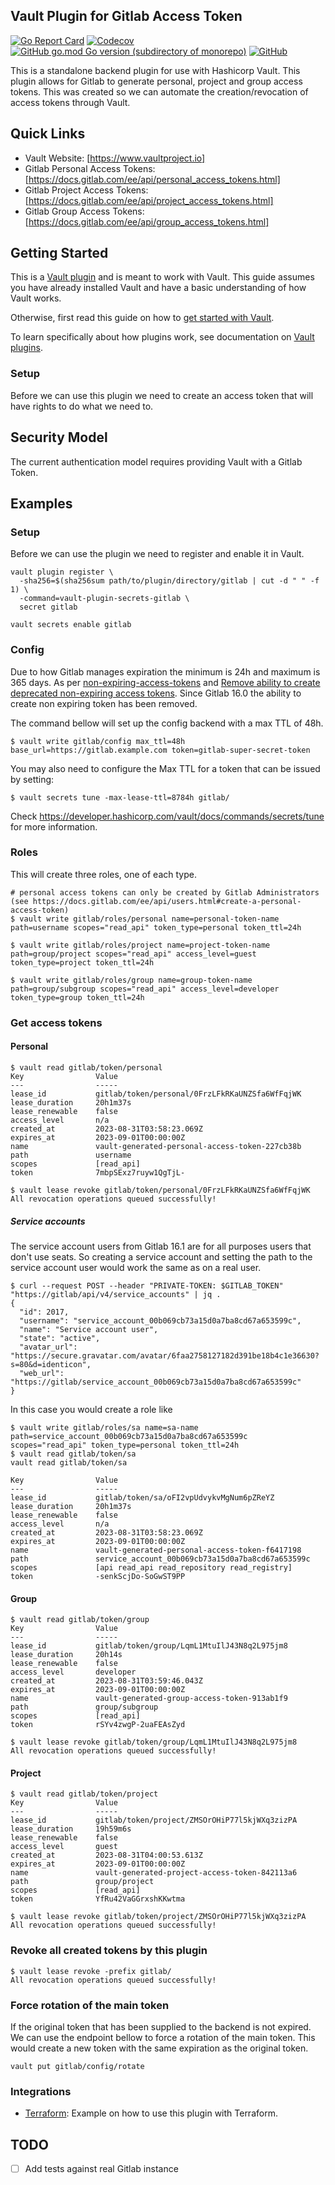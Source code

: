 Vault Plugin for Gitlab Access Token
------------------------------------
[![Go Report Card](https://goreportcard.com/badge/github.com/ilijamt/vault-plugin-secrets-gitlab)](https://goreportcard.com/report/github.com/ilijamt/vault-plugin-secrets-gitlab)
[![Codecov](https://img.shields.io/codecov/c/gh/ilijamt/vault-plugin-secrets-gitlab)](https://app.codecov.io/gh/ilijamt/vault-plugin-secrets-gitlab)
[![GitHub go.mod Go version (subdirectory of monorepo)](https://img.shields.io/github/go-mod/go-version/ilijamt/vault-plugin-secrets-gitlab)](go.mod)
[![GitHub](https://img.shields.io/github/license/ilijamt/vault-plugin-secrets-gitlab)](LICENSE)

This is a standalone backend plugin for use with Hashicorp Vault. This plugin allows for Gitlab to generate personal,
project and group access tokens. This was created so we can automate the creation/revocation of access tokens
through Vault.

## Quick Links

- Vault Website: [https://www.vaultproject.io]
- Gitlab Personal Access Tokens: [https://docs.gitlab.com/ee/api/personal_access_tokens.html]
- Gitlab Project Access Tokens: [https://docs.gitlab.com/ee/api/project_access_tokens.html]
- Gitlab Group Access Tokens: [https://docs.gitlab.com/ee/api/group_access_tokens.html]

## Getting Started

This is a [Vault plugin](https://www.vaultproject.io/docs/plugins/plugin-architecture#plugin-catalogs)
and is meant to work with Vault. This guide assumes you have already installed Vault
and have a basic understanding of how Vault works.

Otherwise, first read this guide on how to [get started with Vault](https://www.vaultproject.io/intro/getting-started/install.html).

To learn specifically about how plugins work, see documentation on [Vault plugins](https://www.vaultproject.io/docs/plugins/plugin-architecture#plugin-catalog).

### Setup

Before we can use this plugin we need to create an access token that will have rights to do what we need to.

## Security Model

The current authentication model requires providing Vault with a Gitlab Token. 

## Examples

### Setup

Before we can use the plugin we need to register and enable it in Vault.

```shell
vault plugin register \
  -sha256=$(sha256sum path/to/plugin/directory/gitlab | cut -d " " -f 1) \
  -command=vault-plugin-secrets-gitlab \
  secret gitlab

vault secrets enable gitlab
```

### Config

Due to how Gitlab manages expiration the minimum is 24h and maximum is 365 days. As per
[non-expiring-access-tokens](https://docs.gitlab.com/ee/update/deprecations.html#non-expiring-access-tokens) and
[Remove ability to create deprecated non-expiring access tokens](https://gitlab.com/gitlab-org/gitlab/-/issues/392855).
Since Gitlab 16.0 the ability to create non expiring token has been removed.

The command bellow will set up the config backend with a max TTL of 48h.

```shell
$ vault write gitlab/config max_ttl=48h base_url=https://gitlab.example.com token=gitlab-super-secret-token
```

You may also need to configure the Max TTL for a token that can be issued by setting:

```shell
$ vault secrets tune -max-lease-ttl=8784h gitlab/
```

Check https://developer.hashicorp.com/vault/docs/commands/secrets/tune for more information.

### Roles

This will create three roles, one of each type.

```shell
# personal access tokens can only be created by Gitlab Administrators (see https://docs.gitlab.com/ee/api/users.html#create-a-personal-access-token)
$ vault write gitlab/roles/personal name=personal-token-name path=username scopes="read_api" token_type=personal token_ttl=24h

$ vault write gitlab/roles/project name=project-token-name path=group/project scopes="read_api" access_level=guest token_type=project token_ttl=24h

$ vault write gitlab/roles/group name=group-token-name path=group/subgroup scopes="read_api" access_level=developer token_type=group token_ttl=24h
```

### Get access tokens

#### Personal

```shell
$ vault read gitlab/token/personal
Key                Value
---                -----
lease_id           gitlab/token/personal/0FrzLFkRKaUNZSfa6WfFqjWK
lease_duration     20h1m37s
lease_renewable    false
access_level       n/a
created_at         2023-08-31T03:58:23.069Z
expires_at         2023-09-01T00:00:00Z
name               vault-generated-personal-access-token-227cb38b
path               username
scopes             [read_api]
token              7mbpSExz7ruyw1QgTjL-

$ vault lease revoke gitlab/token/personal/0FrzLFkRKaUNZSfa6WfFqjWK
All revocation operations queued successfully!
```
##### Service accounts
The service account users from Gitlab 16.1 are for all purposes users that don't use seats. So creating a service account and setting the path to the service account user would work the same as on a real user.
```shell
$ curl --request POST --header "PRIVATE-TOKEN: $GITLAB_TOKEN" "https://gitlab/api/v4/service_accounts" | jq .
{
  "id": 2017,
  "username": "service_account_00b069cb73a15d0a7ba8cd67a653599c",
  "name": "Service account user",
  "state": "active",
  "avatar_url": "https://secure.gravatar.com/avatar/6faa2758127182d391be18b4c1e36630?s=80&d=identicon",
  "web_url": "https://gitlab/service_account_00b069cb73a15d0a7ba8cd67a653599c"
}
```

In this case you would create a role like
```shell
$ vault write gitlab/roles/sa name=sa-name path=service_account_00b069cb73a15d0a7ba8cd67a653599c scopes="read_api" token_type=personal token_ttl=24h
$ vault read gitlab/token/sa
vault read gitlab/token/sa

Key                Value
---                -----
lease_id           gitlab/token/sa/oFI2vpUdvykvMgNum6pZReYZ
lease_duration     20h1m37s
lease_renewable    false
access_level       n/a
created_at         2023-08-31T03:58:23.069Z
expires_at         2023-09-01T00:00:00Z
name               vault-generated-personal-access-token-f6417198
path               service_account_00b069cb73a15d0a7ba8cd67a653599c
scopes             [api read_api read_repository read_registry]
token              -senkScjDo-SoGwST9PP
```

#### Group
```shell
$ vault read gitlab/token/group
Key                Value
---                -----
lease_id           gitlab/token/group/LqmL1MtuIlJ43N8q2L975jm8
lease_duration     20h14s
lease_renewable    false
access_level       developer
created_at         2023-08-31T03:59:46.043Z
expires_at         2023-09-01T00:00:00Z
name               vault-generated-group-access-token-913ab1f9
path               group/subgroup
scopes             [read_api]
token              rSYv4zwgP-2uaFEAsZyd

$ vault lease revoke gitlab/token/group/LqmL1MtuIlJ43N8q2L975jm8
All revocation operations queued successfully!
```

#### Project

```shell
$ vault read gitlab/token/project
Key                Value
---                -----
lease_id           gitlab/token/project/ZMSOrOHiP77l5kjWXq3zizPA
lease_duration     19h59m6s
lease_renewable    false
access_level       guest
created_at         2023-08-31T04:00:53.613Z
expires_at         2023-09-01T00:00:00Z
name               vault-generated-project-access-token-842113a6
path               group/project
scopes             [read_api]
token              YfRu42VaGGrxshKKwtma

$ vault lease revoke gitlab/token/project/ZMSOrOHiP77l5kjWXq3zizPA
All revocation operations queued successfully!
```

### Revoke all created tokens by this plugin
```shell
$ vault lease revoke -prefix gitlab/
All revocation operations queued successfully!
```

### Force rotation of the main token
If the original token that has been supplied to the backend is not expired. We can use the endpoint bellow
to force a rotation of the main token. This would create a new token with the same expiration as the original token.

```shell
vault put gitlab/config/rotate
```

### Integrations
- [Terraform](docs/terraform_integration.md): Example on how to use this plugin with Terraform.

## TODO

* [ ] Add tests against real Gitlab instance
